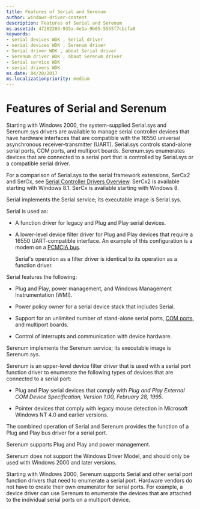 ```yaml
---
title: Features of Serial and Serenum
author: windows-driver-content
description: Features of Serial and Serenum
ms.assetid: 47202203-935a-4e1a-9b05-5555f7cbcfa8
keywords:
- serial devices WDK , Serial driver
- serial devices WDK , Serenum driver
- Serial driver WDK , about Serial driver
- Serenum driver WDK , about Serenum driver
- Serial service WDK
- serial drivers WDK
ms.date: 04/20/2017
ms.localizationpriority: medium
---
```


# Features of Serial and Serenum





Starting with Windows 2000, the system-supplied Serial.sys and Serenum.sys drivers are available to manage serial controller devices that have hardware interfaces that are compatible with the 16550 universal asynchronous receiver-transmitter (UART). Serial.sys controls stand-alone serial ports, COM ports, and multiport boards. Serenum.sys enumerates devices that are connected to a serial port that is controlled by Serial.sys or a compatible serial driver.

For a comparison of Serial.sys to the serial framework extensions, SerCx2 and SerCx, see [Serial Controller Drivers Overview](serial-drivers-overview.md). SerCx2 is available starting with Windows 8.1. SerCx is available starting with Windows 8.

Serial implements the Serial service; its executable image is Serial.sys.

Serial is used as:

-   A function driver for legacy and Plug and Play serial devices.

-   A lower-level device filter driver for Plug and Play devices that require a 16550 UART-compatible interface. An example of this configuration is a modem on a [PCMCIA bus](http://go.microsoft.com/fwlink/p/?LinkId=799534).

    Serial's operation as a filter driver is identical to its operation as a function driver.

Serial features the following:

-   Plug and Play, power management, and Windows Management Instrumentation (WMI).

-   Power policy owner for a serial device stack that includes Serial.

-   Support for an unlimited number of stand-alone serial ports, [COM ports](configuration-of-com-ports.md), and multiport boards.

-   Control of interrupts and communication with device hardware.

Serenum implements the Serenum service; its executable image is Serenum.sys.

Serenum is an upper-level device filter driver that is used with a serial port function driver to enumerate the following types of devices that are connected to a serial port:

-   Plug and Play serial devices that comply with *Plug and Play External COM Device Specification, Version 1.00, February 28, 1995*.

-   Pointer devices that comply with legacy mouse detection in Microsoft Windows NT 4.0 and earlier versions.

The combined operation of Serial and Serenum provides the function of a Plug and Play bus driver for a serial port.

Serenum supports Plug and Play and power management.

Serenum does not support the Windows Driver Model, and should only be used with Windows 2000 and later versions.

Starting with Windows 2000, Serenum supports Serial and other serial port function drivers that need to enumerate a serial port. Hardware vendors do not have to create their own enumerator for serial ports. For example, a device driver can use Serenum to enumerate the devices that are attached to the individual serial ports on a multiport device.

 

 




